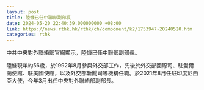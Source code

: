 ```yaml
---
layout: post
title: 陸慷已任中聯部副部長
date: 2024-05-20 22:40:39.000000000 +08:00
link: https://news.rthk.hk/rthk/ch/component/k2/1753947-20240520.htm
categories: rthk
---
```


中共中央對外聯絡部官網顯示，陸慷已任中聯部副部長。

陸慷現年約56歲，於1992年8月參與外交部工作，先後於外交部國際司、駐愛爾蘭使館、駐美國使館，以及外交部新聞司等機構任職。於2021年8月任駐印度尼西亞大使，今年3月出任中央對外聯絡部副部長。

